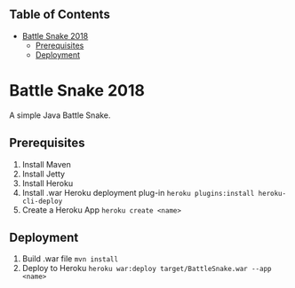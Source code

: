 <div id="table-of-contents">
<h2>Table of Contents</h2>
<div id="text-table-of-contents">
<ul>
<li><a href="#sec-1">Battle Snake 2018</a>
<ul>
<li><a href="#sec-1-1">Prerequisites</a></li>
<li><a href="#sec-1-2">Deployment</a></li>
</ul>
</li>
</ul>
</div>
</div>


# Battle Snake 2018<a id="sec-1" name="sec-1"></a>

A simple Java Battle Snake.

## Prerequisites<a id="sec-1-1" name="sec-1-1"></a>

1.  Install Maven
2.  Install Jetty
3.  Install Heroku
4.  Install .war Heroku deployment plug-in `heroku plugins:install heroku-cli-deploy`
5.  Create a Heroku App `heroku create <name>`

## Deployment<a id="sec-1-2" name="sec-1-2"></a>

1.  Build .war file `mvn install`
2.  Deploy to Heroku `heroku war:deploy target/BattleSnake.war --app <name>`
